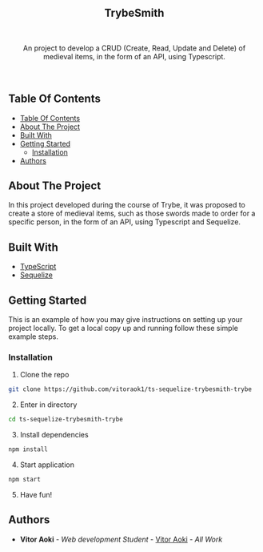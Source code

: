 <p align="center">
  <h2 align="center">TrybeSmith</h2>
  <br/>
  <p align="center">
    An project to develop a CRUD (Create, Read, Update and Delete) of medieval items, in the form of an API, using Typescript.
    <br/>
     <br/>
      <br/>
  </p>
</p>

## Table Of Contents

- [Table Of Contents](#table-of-contents)
- [About The Project](#about-the-project)
- [Built With](#built-with)
- [Getting Started](#getting-started)
  - [Installation](#installation)
- [Authors](#authors)

## About The Project

In this project developed during the course of Trybe, it was proposed to create a store of medieval items, such as those swords made to order for a specific person, in the form of an API, using Typescript and Sequelize.

## Built With

- [TypeScript](https://www.typescriptlang.org/)
- [Sequelize](https://sequelize.org/)

## Getting Started

This is an example of how you may give instructions on setting up your project locally.
To get a local copy up and running follow these simple example steps.

### Installation

1. Clone the repo

```sh
git clone https://github.com/vitoraok1/ts-sequelize-trybesmith-trybe
```

2. Enter in directory

```sh
cd ts-sequelize-trybesmith-trybe
```

3. Install dependencies

```sh
npm install
```

4. Start application

```sh
npm start
```

5. Have fun!

## Authors

- **Vitor Aoki** - _Web development Student_ - [Vitor Aoki](https://github.com/vitoraok1/) - _All Work_
